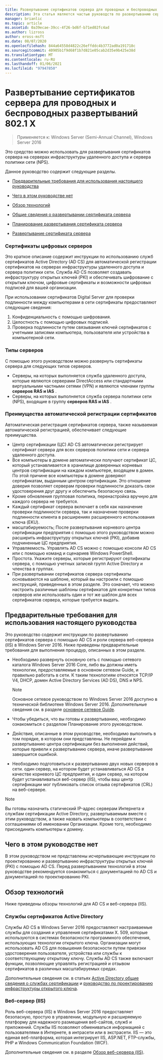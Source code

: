 ```yaml
---
title: Развертывание сертификатов сервера для проводных и беспроводных развертываний 802.1 X
description: Эта статья является частью руководств по развертыванию сертификатов сервера для беспроводных и беспроводных развертываний 802.1 X.
manager: brianlic
ms.topic: article
ms.assetid: 0a39ecae-39cc-4f26-bd6f-b71ed02fc4ad
ms.author: lizross
author: eross-msft
ms.date: 08/07/2020
ms.openlocfilehash: 844a64558d4822c26effddc4b3772ad0a191718c
ms.sourcegitcommit: 40905b1f9d68f1b7d821e05cab2d35e9b425e38d
ms.translationtype: MT
ms.contentlocale: ru-RU
ms.lasthandoff: 01/06/2021
ms.locfileid: "97947850"
---
```

# <a name="deploy-server-certificates-for-8021x-wired-and-wireless-deployments"></a>Развертывание сертификатов сервера для проводных и беспроводных развертываний 802.1 X

>Применяется к: Windows Server (Semi-Annual Channel), Windows Server 2016

Это средство можно использовать для развертывания сертификатов сервера на серверах инфраструктуры удаленного доступа и сервера политики сети (NPS).

Данное руководство содержит следующие разделы.

-   [Предварительные требования для использования настоящего руководства](#bkmk_pre)

-   [Чего в этом руководстве нет](#bkmk_not)

-   [Обзор технологий](#bkmk_tech)

-   [Общие сведения о развертывании сертификата сервера](Server-Certificate-Deployment-Overview.md)

-   [Планирование развертывания сертификата сервера](Server-Certificate-Deployment-Planning.md)

-   [Развертывание сертификата сервера](Server-Certificate-Deployment.md)

### <a name="digital-server-certificates"></a>**Сертификаты цифровых серверов**
Это краткое описание содержит инструкции по использованию служб сертификатов Active Directory (AD CS) для автоматической регистрации сертификатов на серверах инфраструктуры удаленного доступа и сервера политики сети. Служба AD CS позволяет создавать инфраструктуру открытых ключей (PKI) и обеспечивать шифрование с открытым ключом, цифровые сертификаты и возможности цифровых подписей для вашей организации.

При использовании сертификатов Digital Server для проверки подлинности между компьютерами в сети сертификаты предоставляют следующие сведения:

1. Конфиденциальность с помощью шифрования.
2. Целостность с помощью цифровых подписей.
3. Проверка подлинности путем связывания ключей сертификатов с учетными записями компьютера, пользователя или устройства в компьютерной сети.

### <a name="server-types"></a>**Типы серверов**
С помощью этого руководством можно развернуть сертификаты сервера для следующих типов серверов.
- Серверы, на которых выполняется служба удаленного доступа, которые являются серверами DirectAccess или стандартными виртуальными частными сетями (VPN) и являются членами группы **серверов RAS и IAS** .
- Серверы, на которых выполняется служба сервера политики сети (NPS), входящие в группу **серверов RAS и IAS** .

### <a name="advantages-of-certificate-autoenrollment"></a>**Преимущества автоматической регистрации сертификатов**
Автоматическая регистрация сертификатов сервера, также называемая автоматической регистрацией, обеспечивает следующие преимущества.

- Центр сертификации (ЦС) AD CS автоматически регистрирует сертификат сервера для всех серверов политики сети и сервера удаленного доступа.
- Все компьютеры в домене автоматически получают сертификат ЦС, который устанавливается в хранилище доверенных корневых центров сертификации на каждом компьютере, входящем в домен. По этой причине все компьютеры в домене доверяют сертификатам, выданным центром сертификации. Это отношение доверия позволяет серверам проверки подлинности доказать свои удостоверения друг другу и обеспечить безопасную связь.
- Кроме обновления групповая политика, перенастройка вручную для каждого сервера не требуется.
- Каждый сертификат сервера включает в себя как назначение проверки подлинности сервера, так и назначение проверки подлинности клиента в расширениях расширенного использования ключа (EKU).
- масштабируемость; После развертывания корневого центра сертификации предприятия с помощью этого руководством можно расширить инфраструктуру открытых ключей (PKI), добавив подчиненные ЦС предприятия.
- Управляемость. Управлять AD CS можно с помощью консоли AD CS или с помощью команд и сценариев Windows PowerShell.
- Простота. Укажите серверы, которые регистрируют сертификаты сервера, с помощью учетных записей групп Active Directory и членства в группах.
- При развертывании сертификатов сервера сертификаты основываются на шаблоне, который вы настроили с помощью инструкций, приведенных в этом разделе. Это означает, что можно настроить различные шаблоны сертификатов для конкретных типов серверов или использовать один и тот же шаблон для всех сертификатов сервера, которые требуется выдать.

## <a name="prerequisites-for-using-this-guide"></a><a name="bkmk_pre"></a>Предварительные требования для использования настоящего руководства

Это руководство содержит инструкции по развертыванию сертификатов сервера с помощью AD CS и роли сервера веб-сервера (IIS) в Windows Server 2016. Ниже приведены предварительные требования для выполнения процедур, описанных в этом разделе.

- Необходимо развернуть основную сеть с помощью сетевого каталога Windows Server 2016 Core, либо вы должны иметь технологии, предоставляемые в основном сетевом Guide, и правильно работать в сети. К таким технологиям относятся TCP/IP V4, DHCP, домен Active Directory Services (AD DS), DNS и NPS.
  >[!NOTE]
  >Основное сетевое руководством по Windows Server 2016 доступно в технической библиотеке Windows Server 2016. Дополнительные сведения см. в разделе [основное сетевое Guide](../../../core-network-guide/Core-Network-Guide.md).

- Чтобы убедиться, что вы готовы к развертыванию, необходимо ознакомиться с разделом Планирование этого руководством.
- Действия, описанные в этом руководстве, необходимо выполнить в том порядке, в котором они представлены. Не перейдем к развертыванию центра сертификации без выполнения действий, которые привели к развертыванию сервера, иначе развертывание завершится ошибкой.
- Необходимо подготовиться к развертыванию двух новых серверов в сети. один сервер, на котором будет устанавливаться AD CS в качестве корневого ЦС предприятия, и один сервер, на котором будет устанавливаться веб-сервер (IIS), чтобы ваш центр сертификации мог публиковать список отзыва сертификатов (CRL) на веб-сервере.

>[!NOTE]
>Вы готовы назначить статический IP-адрес серверам Интернета и службам сертификации Active Directory, развертываемым вместе с этим руководством, а также назвать компьютеры в соответствии с соглашениями об именовании Организации. Кроме того, необходимо присоединить компьютеры к домену.

## <a name="what-this-guide-does-not-provide"></a><a name="bkmk_not"></a>Чего в этом руководстве нет
В этом руководством не представлены исчерпывающие инструкции по проектированию и развертыванию инфраструктуры открытых ключей (PKI) с помощью AD CS. Перед развертыванием технологий в этом руководстве рекомендуется ознакомиться с документацией по AD CS и документацией по проектированию PKI.

## <a name="technology-overviews"></a><a name="bkmk_tech"></a>Обзор технологий
Ниже приведены обзоры технологий для AD CS и веб-сервера (IIS).

### <a name="active-directory-certificate-services"></a>Службы сертификатов Active Directory
Службы AD CS в Windows Server 2016 предоставляют настраиваемые службы для создания и управления сертификатами X. 509, которые используются в системах безопасности программного обеспечения, использующих технологии открытого ключа. Организации могут использовать AD CS для повышения безопасности путем привязки удостоверения пользователя, устройства или службы к соответствующему открытому ключу. Службы AD CS также включают функции, позволяющие управлять регистрацией и отзывом сертификатов в различных масштабируемых средах.

Дополнительные сведения см. в статьях [Active Directory общие сведения о службах сертификации](/previous-versions/windows/it-pro/windows-server-2012-R2-and-2012/hh831740(v=ws.11)) и [руководство по проектированию инфраструктуры открытого ключа](https://techcommunity.microsoft.com/t5/ask-the-directory-services-team/designing-and-implementing-a-pki-part-i-design-and-planning/ba-p/396953).

### <a name="web-server-iis"></a>Веб-сервер (IIS)

Роль веб-сервера (IIS) в Windows Server 2016 предоставляет безопасную, простую в управлении, модульную и расширяемую платформу для надежного размещения веб-сайтов, служб и приложений. Службы IIS позволяют обмениваться информацией с пользователями в Интернете, в интрасети или в экстрасети. IIS — это единая веб-платформа, которая интегрирует IIS, ASP.NET, FTP-службы, PHP и Windows Communication Foundation (WCF).

Дополнительные сведения см. в разделе [Обзор веб-сервера (IIS)](/previous-versions/windows/it-pro/windows-server-2012-R2-and-2012/hh831725(v=ws.11)).